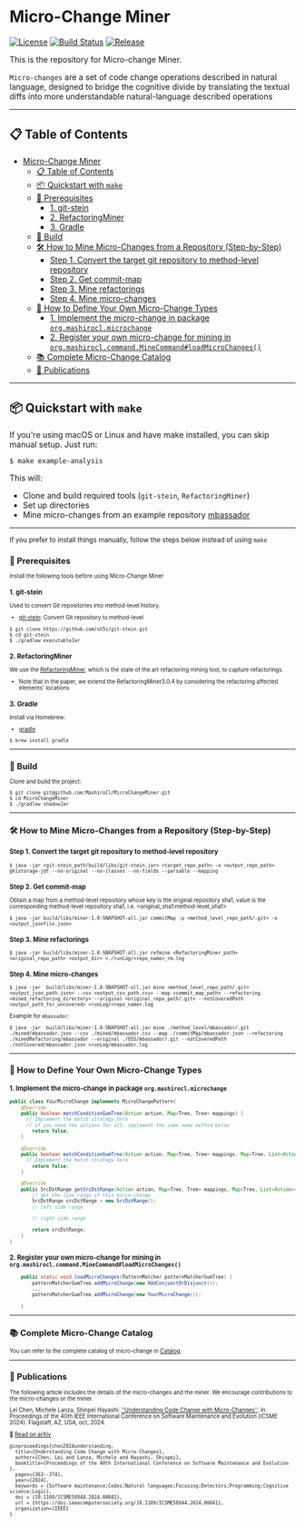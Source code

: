 # Micro-Change Miner
[![License](https://img.shields.io/badge/license-Apache%202.0-blue.svg)](./LICENSE)
[![Build Status](https://github.com/MashiroCl/MicroChangeMiner/actions/workflows/ci.yml/badge.svg)](https://github.com/MashiroCl/MicroChangeMiner/actions)
[![Release](https://img.shields.io/github/v/release/MashiroCl/MicroChangeMiner.svg)](https://github.com/MashiroCl/MicroChangeMiner/releases)

This is the repository for Micro-change Miner.

`Micro-changes` are a set of code change
operations described in natural language, designed to bridge
the cognitive divide by translating the textual diffs into more
understandable natural-language described operations


---

## 📋 Table of Contents

- [Micro-Change Miner](#micro-change-miner)
  - [📋 Table of Contents](#-table-of-contents)
  - [📦 Quickstart with `make`](#-quickstart-with-make)
  - [🧰 Prerequisites](#-prerequisites)
    - [1. git-stein](#1-git-stein)
    - [2. RefactoringMiner](#2-refactoringminer)
    - [3. Gradle](#3-gradle)
  - [🔧 Build](#-build)
  - [🛠️ How to Mine Micro-Changes from a Repository (Step-by-Step)](#️-how-to-mine-micro-changes-from-a-repository-step-by-step)
    - [Step 1. Convert the target git repository to method-level repository](#step-1-convert-the-target-git-repository-to-method-level-repository)
    - [Step 2. Get commit-map](#step-2-get-commit-map)
    - [Step 3. Mine refactorings](#step-3-mine-refactorings)
    - [Step 4. Mine micro-changes](#step-4-mine-micro-changes)
  - [🧩 How to Define Your Own Micro-Change Types](#-how-to-define-your-own-micro-change-types)
    - [1. Implement the micro-change in package `org.mashirocl.microchange`](#1-implement-the-micro-change-in-package-orgmashiroclmicrochange)
    - [2. Register your own micro-change for mining in `org.mashirocl.command.MineCommand#loadMicroChanges()`](#2-register-your-own-micro-change-for-mining-in-orgmashiroclcommandminecommandloadmicrochanges)
  - [📚 Complete Micro-Change Catalog](#-complete-micro-change-catalog)
  - [📄 Publications](#-publications)

---


## 📦 Quickstart with `make`
If you're using macOS or Linux and have make installed, you can skip manual setup. Just run:
```bash
$ make example-analysis
```
This will:
- Clone and build required tools (`git-stein`, `RefactoringMiner`)
- Set up directories
- Mine micro-changes from an example repository [mbassador](https://github.com/bennidi/mbassador)
---

<small> If you prefer to install things manually, follow the steps below instead of using `make` <small>
## 🧰 Prerequisites
Install the following tools before using Micro-Change Miner

### 1. git-stein

Used to convert Git repositories into method-level history.

* [git-stein](https://github.com/sh5i/git-stein): Convert Git repository to method-level
```shell
$ git clone https://github.com/sh5i/git-stein.git
$ cd git-stein
$ ./gradlew executableJar
```

### 2. RefactoringMiner

We use the [RefactoringMiner](https://github.com/tsantalis/RefactoringMiner), which is the state of the art refactoring mining tool, to capture refactorings.

  * Note that in the paper,  we extend the RefactoringMiner3.0.4 by considering the refactoring affected elements' locations

### 3. Gradle
Install via Homebrew:
* [gradle](https://gradle.org/install/)
```shell
$ brew install gradle
```

---
## 🔧 Build
Clone and build the project:

```shell
$ git clone git@github.com:MashiroCl/MicroChangeMiner.git
$ cd MicroChangeMiner
$ ./gradlew shadowJar
```


---

## 🛠️ How to Mine Micro-Changes from a Repository (Step-by-Step)

### Step 1. Convert the target git repository to method-level repository
```shell
$ java -jar <git-stein_path/build/libs/git-stein.jar> <target_repo_path> -o <output_repo_path> @historage-jdt --no-original --no-classes --no-fields --parsable --mapping 
```

### Step 2. Get commit-map
Obtain a map from a method-level repository whose key is the original repository sha1, value is the corresponding method-level repository sha1, i.e. <original_sha1:method-level_sha1>
```shell
$ java -jar build/libs/miner-1.0-SNAPSHOT-all.jar commitMap -p <method_level_repo_path/.git> -o <output_jsonfile.json>
```

### Step 3. Mine refactorings
```shell
$ java -jar build/libs/miner-1.0-SNAPSHOT-all.jar refmine <RefactoringMiner_path>  <original_repo_path> <output_dir> >./runLog/<repo_name>_rm.log
```
### Step 4. Mine micro-changes
```shell
$ java -jar  build/libs/miner-1.0-SNAPSHOT-all.jar mine <method_level_repo_path/.git> <output_json_path.json> --csv <output_csv_path.csv> --map <commit_map_path> --refactoring <mined_refactoring_directory> --original <original_repo_path/.git> --notCoveredPath <output_path_for_uncovered> >runLog/<repo_name>.log 
```

Example for `mbassador`:
```shell
$ java -jar  build/libs/miner-1.0-SNAPSHOT-all.jar mine ./method_level/mbassador/.git ./mined/mbassador.json --csv ./mined/mbassador.csv --map ./commitMap/mbassador.json --refactoring ./minedRefactoring/mbassador --original ./OSS/mbassador/.git --notCoveredPath ./notCovered/mbassador.json >runLog/mbassador.log
```

---
## 🧩 How to Define Your Own Micro-Change Types
### 1. Implement the micro-change in package `org.mashirocl.microchange`
```java
public class YourMicroChange implements MicroChangePattern{
    @Override
    public boolean matchConditionGumTree(Action action, Map<Tree, Tree> mappings) {
      // Implement the match strategy here 
      // if you need the actions for all, implement the same name method below
        return false;
    }

    @Override
    public boolean matchConditionGumTree(Action action, Map<Tree, Tree> mappings, Map<Tree, List<Action>> nodeActions) {
      // Implement the match strategy here
        return false;
    }

    @Override
    public SrcDstRange getSrcDstRange(Action action, Map<Tree, Tree> mappings, Map<Tree, List<Action>> nodeActions, EditScriptStorer editScriptStorer) {
        // get the line range of this micro-change
        SrcDstRange srcDstRange = new SrcDstRange();
        // left side range

        // right side range

        return srcDstRange;
    }
}

```

### 2. Register your own micro-change for mining in `org.mashirocl.command.MineCommand#loadMicroChanges()`
```java
    public static void loadMicroChanges(PatternMatcher patternMatcherGumTree) {
        patternMatcherGumTree.addMicroChange(new AddConjunctOrDisjunct());
        ...
        patternMatcherGumTree.addMicroChange(new YourMicroChange());

    }
```

---

## 📚 Complete Micro-Change Catalog
You can refer to the complete catalog of micro-change in [Catalog](https://github.com/salab/Micro-Change-Catalog/).

---
## 📄 Publications
The following article includes the details of the micro-changes and the miner.
We encourage contributions to the micro-changes or the miner.

Lei Chen, Michele Lanza, Shinpei Hayashi: [''Understanding Code Change with Micro-Changes''](https://conf.researchr.org/details/icsme-2024/icsme-2024-papers/31/Understanding-Code-Change-with-Micro-Changes). In Proceedings of the 40th IEEE International Conference on Software Maintenance and Evolution (ICSME 2024). Flagstaff, AZ, USA, oct, 2024.

📖 [Read on arXiv](https://www.arxiv.org/abs/2409.09923)

```
@inproceedings{chen2024understanding,
  title={Understanding Code Change with Micro-Changes},
  author={Chen, Lei and Lanza, Michele and Hayashi, Shinpei},
  booktitle={Proceedings of the 40th International Conference on Software Maintenance and Evolution },
  pages={363--374},
  year={2024},
  keywords = {Software maintenance;Codes;Natural languages;Focusing;Detectors;Programming;Cognitive science;Logic},
  doi = {10.1109/ICSME58944.2024.00041},
  url = {https://doi.ieeecomputersociety.org/10.1109/ICSME58944.2024.00041},
  organization={IEEE}
}
```